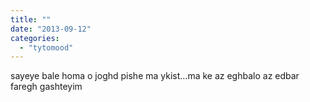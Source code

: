 ```yaml
---
title: ""
date: "2013-09-12"
categories: 
  - "tytomood"
---
```


sayeye bale homa o joghd pishe ma ykist...ma ke az eghbalo az edbar faregh gashteyim
